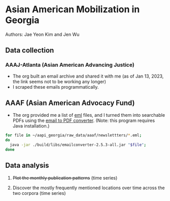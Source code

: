 # Asian American Mobilization in Georgia

Authors: Jae Yeon Kim and Jen Wu

## Data collection

### AAAJ-Atlanta (Asian American Advancing Justice)

* The org built an email archive and shared it with me (as of Jan 13, 2023, the link seems not to be working any longer)
* I scraped these emails programmatically. 

## AAAF (Asian American Advocacy Fund)

* The org provided me a list of [eml](https://www.loc.gov/preservation/digital/formats/fdd/fdd000388.shtml#:~:text=EML%2C%20short%20for%20electronic%20mail,as%20some%20other%20email%20programs.) files, and I turned them into searchable PDFs using the [email to PDF converter](https://github.com/nickrussler/email-to-pdf-converter). (Note: this program requires Java installation.) 

```sh
for file in ~/aapi_georgia/raw_data/aaaf/newslettters/*.eml; 
do
  java -jar ./build/libs/emailconverter-2.5.3-all.jar "$file";
done
```

## Data analysis

1. ~~Plot the monthly publication patterns~~ (time series)

2. Discover the mostly frequently mentioned locations over time across the two corpora (time series)
